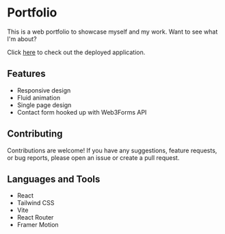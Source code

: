# Portfolio

This is a web portfolio to showcase myself and my work. Want to see what I'm about?

Click [here](https://mattheweng1.github.io/portfolio/) to check out the deployed application.

## Features

- Responsive design
- Fluid animation
- Single page design
- Contact form hooked up with Web3Forms API

## Contributing

Contributions are welcome! If you have any suggestions, feature requests, or bug reports, please open an issue or create a pull request.

## Languages and Tools

- React
- Tailwind CSS
- Vite
- React Router
- Framer Motion
